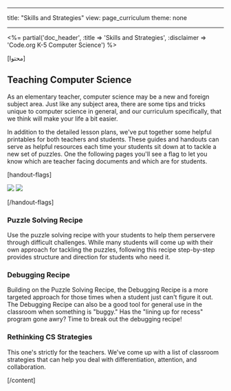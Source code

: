 * * *

title: "Skills and Strategies" view: page_curriculum theme: none

* * *

<%= partial('doc_header', :title => 'Skills and Strategies', :disclaimer => 'Code.org K-5 Computer Science') %>

[محتوا]

## Teaching Computer Science

As an elementary teacher, computer science may be a new and foreign subject area. Just like any subject area, there are some tips and tricks unique to computer science in general, and our curriculum specifically, that we think will make your life a bit easier.

In addition to the detailed lesson plans, we've put together some helpful printables for both teachers and students. These guides and handouts can serve as helpful resources each time your students sit down at to tackle a new set of puzzles. One the following pages you'll see a flag to let you know which are teacher facing documents and which are for students.

[handout-flags]

![](guide.png) ![](handout.png)

[/handout-flags]

### Puzzle Solving Recipe

Use the puzzle solving recipe with your students to help them perservere through difficult challenges. While many students will come up with their own approach for tackling the puzzles, following this recipe step-by-step provides structure and direction for students who need it.

### Debugging Recipe

Building on the Puzzle Solving Recipe, the Debugging Recipe is a more targeted approach for those times when a student just can't figure it out. The Debugging Recipe can also be a good tool for general use in the classroom when something is "buggy." Has the "lining up for recess" program gone awry? Time to break out the debugging recipe!

### Rethinking CS Strategies

This one's strictly for the teachers. We've come up with a list of classroom strategies that can help you deal with differentiation, attention, and collaboration.

[/content]

<link rel="stylesheet" type="text/css" href="morestyle.css" />